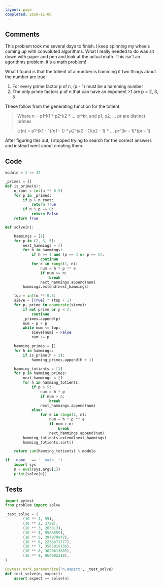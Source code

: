 ```yaml
---
layout: page
completed: 2020-11-06
---
```


## Comments

This problem took me several days to finish.  I keep spinning my wheels coming
up with convoluted algorithms.  What I really needed to do was sit down with
paper and pen and look at the actual math.  This isn't an agorithms problem,
it's a math problem!

What I found is that the totient of a number is hamming if two things about the
number are true:

1. For every prime factor p of n, (p - 1) must be a hamming number
2. The only prime factors p of n that can have an exponent >1 are p = 2, 3, 5

These follow from the generating function for the totient:

>    Where n = p1^k1 * p2^k2 * ... pr^kr, and p1, p2, ... pr are distinct primes
>
>    φ(n) = p1^(k1 - 1)*(p1 - 1) * p2^(k2 - 1)*(p2 - 1) * ... pr^(kr - 1)*(pr - 1)

After figuring this out, I stopped trying to search for the correct answers and
instead went about creating them.

## Code

```python
modulo = 1 << 32

_primes = []
def is_prime(n):
    n_root = int(n ** 0.5)
    for p in _primes:
        if p > n_root:
            return True
        if n % p == 0:
            return False
    return True

def solve(n):

    hammings = [1]
    for p in (2, 3, 5):
        next_hammings = []
        for h in hammings:
            if h == 1 and (p == 3 or p == 5):
                continue
            for e in range(1, n):
                num = h * p ** e
                if num >= n:
                    break
                next_hammings.append(num)
        hammings.extend(next_hammings)

    top = int(n ** 0.5)
    sieve = [True] * (top + 1)
    for p, prime in enumerate(sieve):
        if not prime or p < 2:
            continue
        _primes.append(p)
        num = p + p
        while num <= top:
            sieve[num] = False
            num += p

    hamming_primes = []
    for h in hammings:
        if is_prime(h + 1):
            hamming_primes.append(h + 1)

    hamming_totients = [1]
    for p in hamming_primes:
        next_hammings = []
        for h in hamming_totients:
            if p > 5:
                num = h * p
                if num > n:
                    break
                next_hammings.append(num)
            else:
                for e in range(1, n):
                    num = h * p ** e
                    if num > n:
                        break
                    next_hammings.append(num)
        hamming_totients.extend(next_hammings)
        hamming_totients.sort()

    return sum(hamming_totients) % modulo

if __name__ == '__main__':
    import sys
    n = eval(sys.argv[1])
    print(solve(n))
```

## Tests

```python
import pytest
from problem import solve

_test_solve = (
        (10 ** 1, 55),
        (10 ** 2, 3728),
        (10 ** 3, 203813),
        (10 ** 4, 9586559),
        (10 ** 5, 397079942),
        (10 ** 6, 2236471777),
        (10 ** 7, 3567819736),
        (10 ** 8, 3620613805),
        (10 ** 9, 964002218),
)

@pytest.mark.parametrize('n,expect', _test_solve)
def test_solve(n, expect):
    assert expect == solve(n)
```
